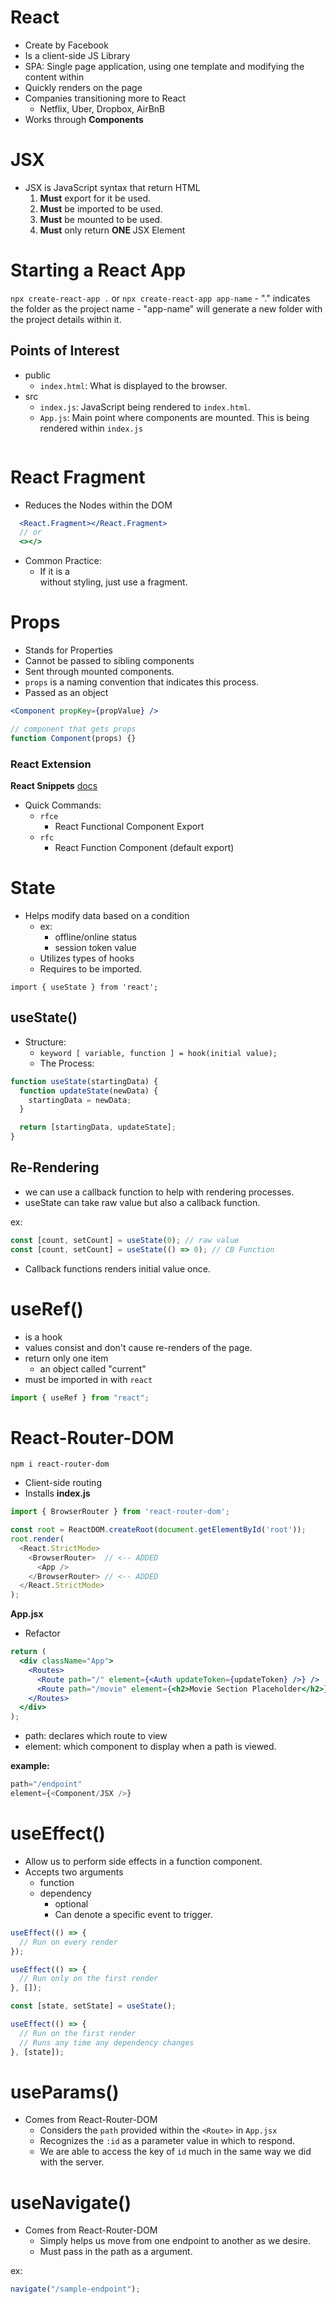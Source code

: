# React

- Create by Facebook
- Is a client-side JS Library
- SPA: Single page application, using one template and modifying the content within
- Quickly renders on the page
- Companies transitioning more to React
  - Netflix, Uber, Dropbox, AirBnB
- Works through **Components**

# JSX

- JSX is JavaScript syntax that return HTML
  1. **Must** export for it be used.
  2. **Must** be imported to be used.
  3. **Must** be mounted to be used.
  4. **Must** only return **ONE** JSX Element

# Starting a React App

`npx create-react-app .` or `npx create-react-app app-name` - "." indicates the folder as the project name - "app-name" will generate a new folder with the project details within it.

## Points of Interest

- public
  - `index.html`: What is displayed to the browser.
- src
  - `index.js`: JavaScript being rendered to `index.html`.
  - `App.js`: Main point where components are mounted. This is being rendered within `index.js`

```js

```

# React Fragment

- Reduces the Nodes within the DOM

```jsx
  <React.Fragment></React.Fragment>
  // or
  <></>
```

- Common Practice:
  - If it is a <div> without styling, just use a fragment.

# Props

- Stands for Properties
- Cannot be passed to sibling components
- Sent through mounted components.
- `props` is a naming convention that indicates this process.
- Passed as an object

```jsx
<Component propKey={propValue} />
```

```jsx
// component that gets props
function Component(props) {}
```

### React Extension

**React Snippets**
[docs](https://github.com/ults-io/vscode-react-javascript-snippets/blob/HEAD/docs/Snippets.md)

- Quick Commands:
  - `rfce`
    - React Functional Component Export
  - `rfc`
    - React Function Component (default export)

# State

- Helps modify data based on a condition
  - ex:
    - offline/online status
    - session token value
  - Utilizes types of hooks
  - Requires to be imported.

`import { useState } from 'react';`

## useState()

- Structure:
  - `keyword [ variable, function ] = hook(initial value);`
  - The Process:

```js
function useState(startingData) {
  function updateState(newData) {
    startingData = newData;
  }

  return [startingData, updateState];
}
```

## Re-Rendering

- we can use a callback function to help with rendering processes.
- useState can take raw value but also a callback function.

ex:

```jsx
const [count, setCount] = useState(0); // raw value
const [count, setCount] = useState(() => 0); // CB Function
```

- Callback functions renders initial value once.

# useRef()

- is a hook
- values consist and don't cause re-renders of the page.
- return only one item
  - an object called "current"
- must be imported in with `react`

```jsx
import { useRef } from "react";
```

# React-Router-DOM

`npm i react-router-dom`

- Client-side routing
- Installs
  **index.js**

```js
import { BrowserRouter } from 'react-router-dom';

const root = ReactDOM.createRoot(document.getElementById('root'));
root.render(
  <React.StrictMode>
    <BrowserRouter>  // <-- ADDED
      <App />
    </BrowserRouter> // <-- ADDED
  </React.StrictMode>
);
```

**App.jsx**

- Refactor

```jsx
return (
  <div className="App">
    <Routes>
      <Route path="/" element={<Auth updateToken={updateToken} />} />
      <Route path="/movie" element={<h2>Movie Section Placeholder</h2>} />
    </Routes>
  </div>
);
```

- path: declares which route to view
- element: which component to display when a path is viewed.

**example:**

```jsx
path="/endpoint"
element={<Component/JSX />}
```

# useEffect()

- Allow us to perform side effects in a function component.
- Accepts two arguments
  - function
  - dependency
    - optional
    - Can denote a specific event to trigger.

```js
useEffect(() => {
  // Run on every render
});

useEffect(() => {
  // Run only on the first render
}, []);

const [state, setState] = useState();

useEffect(() => {
  // Run on the first render
  // Runs any time any dependency changes
}, [state]);
```

# useParams()

- Comes from React-Router-DOM
  - Considers the `path` provided within the `<Route>` in `App.jsx`
  - Recognizes the `:id` as a parameter value in which to respond.
  - We are able to access the key of `id` much in the same way we did with the server.

# useNavigate()

- Comes from React-Router-DOM
  - Simply helps us move from one endpoint to another as we desire.
  - Must pass in the path as a argument.

ex:

```jsx
navigate("/sample-endpoint");
```
